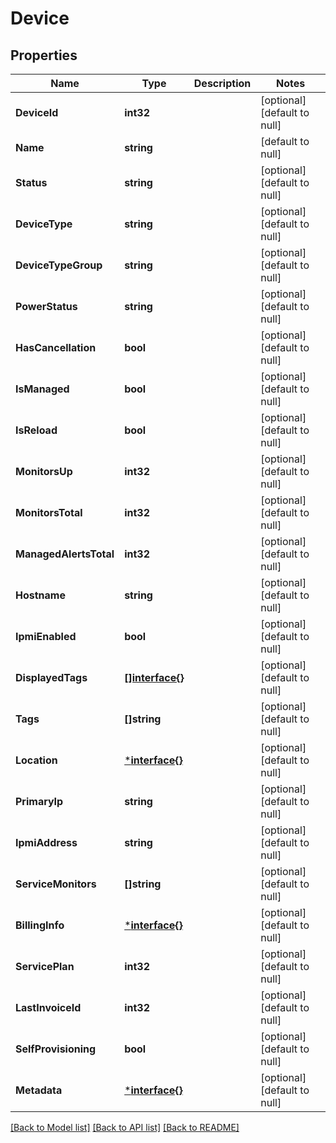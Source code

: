 # Device

## Properties
Name | Type | Description | Notes
------------ | ------------- | ------------- | -------------
**DeviceId** | **int32** |  | [optional] [default to null]
**Name** | **string** |  | [default to null]
**Status** | **string** |  | [optional] [default to null]
**DeviceType** | **string** |  | [optional] [default to null]
**DeviceTypeGroup** | **string** |  | [optional] [default to null]
**PowerStatus** | **string** |  | [optional] [default to null]
**HasCancellation** | **bool** |  | [optional] [default to null]
**IsManaged** | **bool** |  | [optional] [default to null]
**IsReload** | **bool** |  | [optional] [default to null]
**MonitorsUp** | **int32** |  | [optional] [default to null]
**MonitorsTotal** | **int32** |  | [optional] [default to null]
**ManagedAlertsTotal** | **int32** |  | [optional] [default to null]
**Hostname** | **string** |  | [optional] [default to null]
**IpmiEnabled** | **bool** |  | [optional] [default to null]
**DisplayedTags** | [**[]interface{}**](interface{}.md) |  | [optional] [default to null]
**Tags** | **[]string** |  | [optional] [default to null]
**Location** | [***interface{}**](interface{}.md) |  | [optional] [default to null]
**PrimaryIp** | **string** |  | [optional] [default to null]
**IpmiAddress** | **string** |  | [optional] [default to null]
**ServiceMonitors** | **[]string** |  | [optional] [default to null]
**BillingInfo** | [***interface{}**](interface{}.md) |  | [optional] [default to null]
**ServicePlan** | **int32** |  | [optional] [default to null]
**LastInvoiceId** | **int32** |  | [optional] [default to null]
**SelfProvisioning** | **bool** |  | [optional] [default to null]
**Metadata** | [***interface{}**](interface{}.md) |  | [optional] [default to null]

[[Back to Model list]](../README.md#documentation-for-models) [[Back to API list]](../README.md#documentation-for-api-endpoints) [[Back to README]](../README.md)


